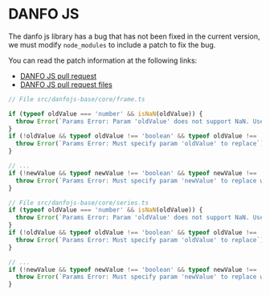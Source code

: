 # DANFO JS

The danfo js library has a bug that has not been fixed in the current version, we must modify `node_modules` to include a patch to fix the bug.

You can read the patch information at the following links:

* [DANFO JS pull request](https://github.com/javascriptdata/danfojs/pull/562)
* [DANFO JS pull request files](https://github.com/javascriptdata/danfojs/pull/562/files)

```js
// File src/danfojs-base/core/frame.ts

if (typeof oldValue === 'number' && isNaN(oldValue)) {
  throw Error(`Params Error: Param 'oldValue' does not support NaN. Use DataFrame.fillNa() instead.`);
}
if (!oldValue && typeof oldValue !== 'boolean' && typeof oldValue !== 'number' && typeof oldValue !== 'string') {
  throw Error(`Params Error: Must specify param 'oldValue' to replace`);
}

// ...
if (!newValue && typeof newValue !== 'boolean' && typeof newValue !== 'number' && typeof newValue !== 'string') {
  throw Error(`Params Error: Must specify param 'newValue' to replace with`);
}
```

```js
// File src/danfojs-base/core/series.ts
if (typeof oldValue === 'number' && isNaN(oldValue)) {
  throw Error(`Params Error: Param 'oldValue' does not support NaN. Use Series.fillNa() instead.`);
}
if (!oldValue && typeof oldValue !== 'boolean' && typeof oldValue !== 'number' && typeof oldValue !== 'string') {
  throw Error(`Params Error: Must specify param 'oldValue' to replace`);
}

// ...
if (!newValue && typeof newValue !== 'boolean' && typeof newValue !== 'number' && typeof newValue !== 'string') {
  throw Error(`Params Error: Must specify param 'newValue' to replace with`);
}
```